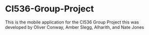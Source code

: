 # CI536-Group-Project
This is the mobile application for the CI536 Group Project
this was developed by Oliver Conway, Amber Slegg, Alharith, and Nate Jones
